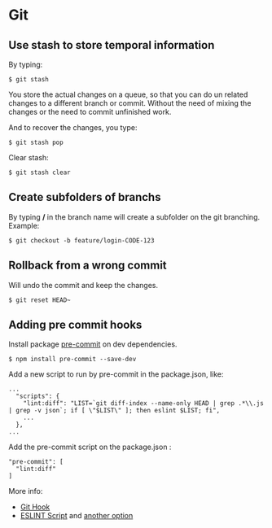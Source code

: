 # Git

## Use stash to store temporal information

By typing:

```
$ git stash
```

You store the actual changes on a queue, so that you can do un related changes to a different branch or commit. Without the need of mixing the changes or the need to commit unfinished work.

And to recover the changes, you type:

```
$ git stash pop
```

Clear stash:

```
$ git stash clear
```

## Create subfolders of branchs

By typing **/** in the branch name will create a subfolder on the git branching. Example:

```
$ git checkout -b feature/login-CODE-123
```

## Rollback from a wrong commit

Will undo the commit and keep the changes.

```
$ git reset HEAD~ 
```

## Adding pre commit hooks

Install package [pre-commit](https://www.npmjs.com/package/precommit) on dev dependencies.

```
$ npm install pre-commit --save-dev
```

Add a new script to run by pre-commit in the package.json, like:

```
...
  "scripts": {
    "lint:diff": "LIST=`git diff-index --name-only HEAD | grep .*\\.js | grep -v json`; if [ \"$LIST\" ]; then eslint $LIST; fi",
    ...
  },
...
```
Add the pre-commit script on the package.json :
```
"pre-commit": [
  "lint:diff"
]
```
More info:
- [Git Hook](https://githooks.com/)
- [ESLINT Script](https://gist.github.com/oroce/11282380) and [another option](https://gist.github.com/dahjelle/8ddedf0aebd488208a9a7c829f19b9e8)
